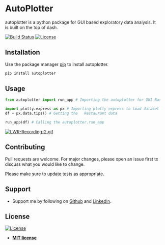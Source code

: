 # AutoPlotter

autoplotter is a python package for GUI based exploratory data analysis. It is built on the top of dash.

[![Build Status](http://img.shields.io/travis/badges/badgerbadgerbadger.svg?style=flat-square)](https://travis-ci.org/badges/badgerbadgerbadger)
[![License](http://img.shields.io/:license-mit-blue.svg?style=flat-square)](http://badges.mit-license.org)

## Installation

Use the package manager [pip](https://pip.pypa.io/en/stable/) to install autoplotter.

```bash
pip install autoplotter
```

## Usage

```python
from autoplotter import run_app # Importing the autoplotter for GUI Based EDA

import plotly.express as px # Importing plotly express to load dataset
df = px.data.tips() # Getting the   Restaurant data

run_app(df) # Calling the autoplotter.run_app
```
[![LWR-Recording-2.gif](https://s7.gifyu.com/images/LWR-Recording-2.gif)](https://gifyu.com/image/QGyH)


## Contributing
Pull requests are welcome. For major changes, please open an issue first to discuss what you would like to change.

Please make sure to update tests as appropriate.

## Support 

- Support me by following on <a href="https://github.com/ersaurabhverma" target="_blank">Github</a> and <a href="https://www.linkedin.com/in/vermasaurabh8010/" target="_blank">LinkedIn</a>.


## License

[![License](http://img.shields.io/:license-mit-blue.svg?style=flat-square)](http://badges.mit-license.org)

- **[MIT license](http://opensource.org/licenses/mit-license.php)**
